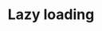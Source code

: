 ---
layout: tactic

title:  "Lazy loading"
tags:   energy-footprint
t-sort: "Awesome Tactic"
t-type: "Software Practice"
categories: green-software-practice
t-description: "It increases performance deferring the object initialization until it is really needed."
t-participant: "Software application developers"
t-artifact: 
t-context: 
t-feature: 
t-intent: "Lazy loading"
t-targetQA: "Energy-efficiency"
t-relatedQA: 
t-measuredimpact:
t-source: "Procaccianti, G., Fernández, H., & Lago, P. (2019). Green Software in Practice: Empirical Validation and Assessment of Best Practices for Writing Energy-Efficient Software. Vrije Universiteit Amsterdam, October 2019."
t-source-doi: "NA"
---